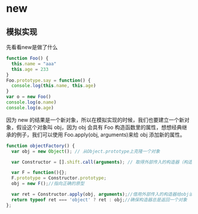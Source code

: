 # new
## 模拟实现
先看看new是做了什么
```js
function Foo() {
  this.name = "aaa"
  this.age = 233
}
Foo.prototype.say = function() {
  console.log(this.name, this.age)
}
var o = new Foo()
console.log(o.name)
console.log(o.age)
```
因为 new 的结果是一个新对象，所以在模拟实现的时候，我们也要建立一个新对象，假设这个对象叫 obj，因为 obj 会具有 Foo 构造函数里的属性，想想经典继承的例子，我们可以使用 Foo.apply(obj, arguments)来给 obj 添加新的属性。
```js
function objectFactory() {
  var obj = new Object(); // 从Object.prototype上克隆一个对象

  var Constructor = [].shift.call(arguments); // 取得外部传入的构造器（构造函数）

  var F = function(){};
  F.prototype = Constructor.prototype;
  obj = new F();//指向正确的原型

  var ret = Constructor.apply(obj, arguments);//借用外部传入的构造器给obj设置属性
  return typeof ret === 'object' ? ret : obj;//确保构造器总是返回一个对象
};
```
